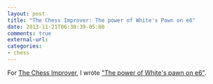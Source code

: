 ```yaml
---
layout: post
title: "The Chess Improver: The power of White's Pawn on e6"
date: 2013-11-21T06:30:39-05:00
comments: true
external-url: 
categories: 
- chess
---
```

For [The Chess Improver](http://chessimprover.com/), I wrote ["The power of White's pawn on e6"](http://chessimprover.com/the-power-of-whites-pawn-on-e6/).
